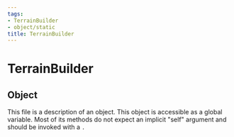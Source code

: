 ```yaml
---
tags:
- TerrainBuilder
- object/static
title: TerrainBuilder
---
```

# TerrainBuilder
## Object
This file is a description of an object. This object is accessible as a global variable. Most of its methods do not expect an implicit "self" argument and should be invoked with a `.`
